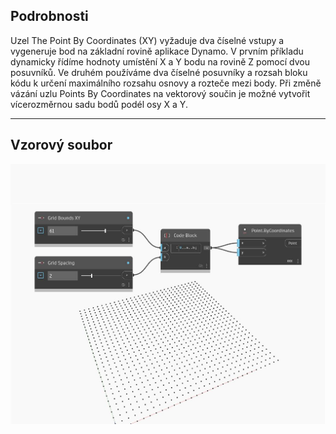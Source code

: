 ## Podrobnosti
Uzel The Point By Coordinates (XY) vyžaduje dva číselné vstupy a vygeneruje bod na základní rovině aplikace Dynamo. V prvním příkladu dynamicky řídíme hodnoty umístění X a Y bodu na rovině Z pomocí dvou posuvníků. Ve druhém používáme dva číselné posuvníky a rozsah bloku kódu k určení maximálního rozsahu osnovy a rozteče mezi body. Při změně vázání uzlu Points By Coordinates na vektorový součin je možné vytvořit vícerozměrnou sadu bodů podél osy X a Y.
___
## Vzorový soubor

![ByCoordinates (x, y)](./Autodesk.DesignScript.Geometry.Point.ByCoordinates(x,%20y)_img.jpg)

